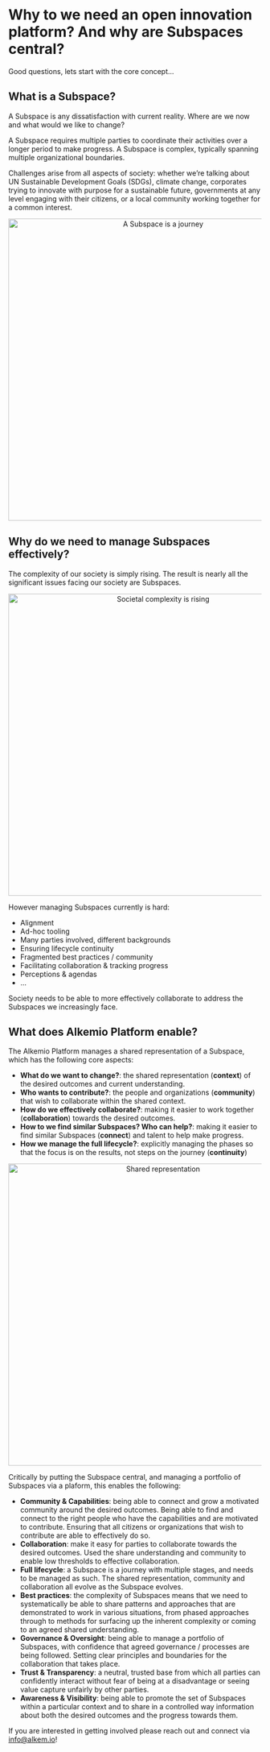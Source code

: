 # Why to we need an open innovation platform? And why are Subspaces central?
Good questions, lets start with the core concept...

## What is a Subspace? 
A Subspace is any dissatisfaction with current reality. Where are we now and what would we like to change?

A Subspace requires multiple parties to coordinate their activities over a longer period to make progress. 
A Subspace is complex, typically spanning multiple organizational boundaries.

Challenges arise from all aspects of society: whether we’re talking about UN Sustainable Development Goals (SDGs), climate change, corporates trying to innovate with purpose for a sustainable future, governments at any level engaging with their citizens, or a local community working together for a common interest.  

<p  align="center">
<img src="./images/visual-challenge-journey.jpg" alt="A Subspace is a journey" width="600" />
</p>

## Why do we need to manage Subspaces effectively?
The complexity of our society is simply rising. The result is nearly all the significant issues facing our society are Subspaces.

<p  align="center">
<img src="./images/visual-societal-complexity-rising.jpg" alt="Societal complexity is rising" width="600" />
</p>
 

However managing Subspaces currently is hard:
* Alignment
* Ad-hoc tooling
* Many parties involved, different backgrounds
* Ensuring lifecycle continuity
* Fragmented best practices / community 
* Facilitating collaboration & tracking progress
* Perceptions & agendas
* ...

Society needs to be able to more effectively collaborate to address the Subspaces we increasingly face. 


## What does Alkemio Platform enable?

The Alkemio Platform manages a shared representation of a Subspace, which has the following core aspects:
* **What do we want to change?**: the shared representation (**context**) of the desired outcomes and current understanding. 
* **Who wants to contribute?**: the people and organizations (**community**) that wish to collaborate within the shared context. 
* **How do we effectively collaborate?**: making it easier to work together (**collaboration**) towards the desired outcomes. 
* **How to we find similar Subspaces? Who can help?**: making it easier to find similar Subspaces (**connect**) and talent to help make progress. 
* **How we manage the full lifecycle?**: explicitly managing the phases so that the focus is on the results, not steps on the journey (**continuity**) 

<p align="center">
<img src="./images/visual-challenge-shared-representation.jpg" alt="Shared representation" width="600" />
</p>

Critically by putting the Subspace central, and managing a portfolio of Subspaces via a plaform, this enables the following:
* **Community & Capabilities**: being able to connect and grow a motivated community around the desired outcomes. Being able to find and connect to the right people who have the capabilities and are motivated to contribute. Ensuring that all citizens or organizations that wish to contribute are able to effectively do so.
* **Collaboration**: make it easy for parties to collaborate towards the desired outcomes. Used the share understanding and community to enable low thresholds to effective collaboration.
* **Full lifecycle**:  a Subspace is a journey with multiple stages, and needs to be managed as such. The shared representation, community and collaboration all evolve as the Subspace evolves.
* **Best practices**: the complexity of Subspaces means that we need to systematically be able to share patterns and approaches that are demonstrated to work in various situations, from phased approaches through to methods for surfacing up the inherent complexity or coming to an agreed shared understanding.
* **Governance & Oversight**: being able to manage a portfolio of Subspaces, with confidence that agreed governance / processes are being followed. Setting clear principles and boundaries for the collaboration that takes place.
* **Trust & Transparency**: a neutral, trusted base from which all parties can confidently interact without fear of being at a disadvantage or seeing value capture unfairly by other parties.
* **Awareness & Visibility**: being able to promote the set of Subspaces within a particular context and to share in a controlled way information about both the desired outcomes and the progress towards them.


If you are interested in getting involved please reach out and connect via <info@alkem.io>!